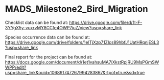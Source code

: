 # MADS_Milestone2_Bird_Migration


Checklist data can be found at:
https://drive.google.com/file/d/1t-F-3YYgX5y-vuxrvMY8CCfe4OWP7iuZ/view?usp=share_link

Species occurrence data can be found at:
https://drive.google.com/drive/folders/1eITjXzp71Zlcs89hbfJ1UatHRqnjESL3?usp=share_link

Final report for the project can be found at:
https://docs.google.com/document/d/1et1vahsuMA7iXkstRpjRU9MsPGmSWWPP/edit?usp=share_link&ouid=106891747267994283867&rtpof=true&sd=true



